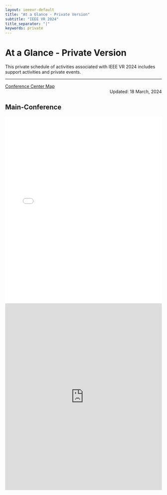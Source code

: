 ```yaml
---
layout: ieeevr-default
title: "At a Glance - Private Version"
subtitle: "IEEE VR 2024"
title_separator: "|"
keywords: private
---
```

<div>
    <h1 id="cfp-demos">At a Glance - Private Version</h1>
    <div class="ieeevrmsgbox bold alignCenter">
        <div class = "ieeevrmsgboxInside med">
            This private schedule of activities associated with IEEE VR 2024 includes support activities and private events.<br/>
           <span class="main_view"><hr></span>
           <!---<div class="alignCenter main_view">Quick Links: <a href="#pre">Pre-Conference</a>&nbsp;&nbsp;<a href="#full">Main Conference</a></div>--->
           <div>
                <a href="{{ "/assets/map/FINAL_Contemporary_CapacityChart_Floorplans_as_of_7.13.16.pdf" | relative_url }}" target="_blank">Conference Center Map</a>
            </div>
           <div class="italic med" style="text-align: right;">Updated: 18 March, 2024 </div>
        </div>
    </div>   
    <div class="main_view"> 
        <!---<h2 id="pre">Pre-Conference</h2>
        <iframe src="{{"/assets/program/vr2024_overall_schedule-36-private-pre.pdf" | relative_url }}#zoom=40" 
            title="IEEE VR 2024 Schedule (PDF)"
            width="100%"
            height="600px"
            loading="lazy"
            style="border:none;">
        </iframe>--->
        <h2 id="full">Main-Conference</h2>
        <iframe src="{{"/assets/program/vr2024_overall_schedule-38-private-main.pdf" | relative_url }}#zoom=31" 
            title="IEEE VR 2024 Schedule (PDF)"
            width="100%"
            height="600px"
            loading="lazy"
            style="border:none;">
        </iframe>
    </div>
     <div class="mobile_view">         
         <iframe frameborder="0" scrolling="no" height="600px" width="100%" src="https://docs.google.com/gview?url=https://ieeevr.org/2024-test/assets/program/vr2024_overall_schedule-38-private-mobile.pdf&embedded=true"> </iframe>    
    </div>
</div>